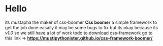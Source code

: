<h1>Hello</h1>
its mustapha the maker of css-boomer
<strong>Css boomer</strong> a simple framework to get the job done easaily it may be some bugs to fix but its okay because its <i>v1.0</i> so we still have a lot of work todo
to download css-framework go to this link => <strong><a href="https://mustipythonister.github.io/css-framework-boomer/">https://mustipythonister.github.io/css-framework-boomer/</a></strong>
